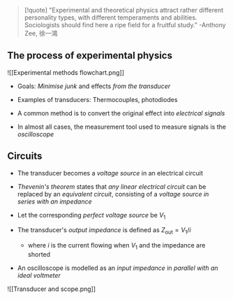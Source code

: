 >[!quote]
>"Experimental and theoretical physics attract rather different personality types, with different temperaments and abilities. Sociologists should find here a ripe field for a fruitful study."
>-Anthony Zee, 徐一鴻

## The process of experimental physics
![[Experimental methods flowchart.png]]
- Goals: _Minimise junk_ and effects _from the transducer_

- Examples of transducers: Thermocouples, photodiodes

- A common method is to convert the original effect into _electrical signals_
- In almost all cases, the measurement tool used to measure signals is the _oscilloscope_

## Circuits
- The transducer becomes a _voltage source_ in an electrical circuit
- _Thevenin's theorem_ states that _any linear electrical circuit_ can be replaced by an _equivalent circuit_, consisting of a _voltage source in series with an impedance_
- Let the corresponding _perfect voltage source_ be $V_1$

- The transducer's _output impedance_ is defined as $Z_\text{out}=V_1/i$
	- where $i$ is the current flowing when $V_1$ and the impedance are shorted

- An oscilloscope is modelled as an _input impedance_ in _parallel with an ideal voltmeter_

![[Transducer and scope.png]]